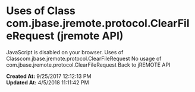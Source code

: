# Uses of Class com.jbase.jremote.protocol.ClearFileRequest (jremote API)

JavaScript is disabled on your browser. Uses of Classcom.jbase.jremote.protocol.ClearFileRequest No usage of com.jbase.jremote.protocol.ClearFileRequest Back to jREMOTE API  

**Created At:** 9/25/2017 12:12:13 PM  
**Updated At:** 4/5/2018 11:11:42 PM  

